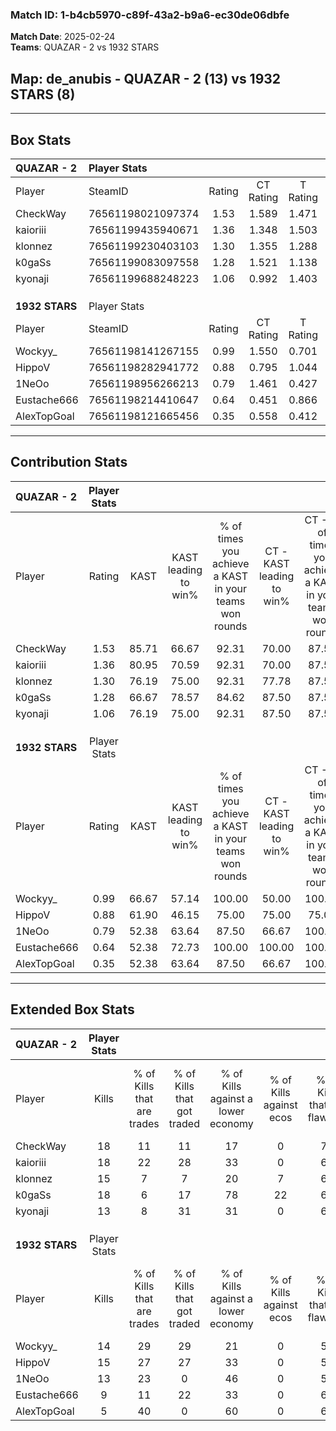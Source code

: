 ### Match ID: 1-b4cb5970-c89f-43a2-b9a6-ec30de06dbfe  
**Match Date**: 2025-02-24  
**Teams**: QUAZAR - 2 vs 1932 STARS  

## **Map**: de_anubis - QUAZAR - 2 (13) vs 1932 STARS (8)  
---  

## Box Stats  

| **QUAZAR - 2** | Player Stats      |        |           |          |       |       |       |         |        |      |     |
| :- | :- | :-: | :-: | :-: | :-: | :-: | :-: | :-: | :-: | :-: | :-: |
| Player         | SteamID           | Rating | CT Rating | T Rating | KAST  |  ADR  | Kills | Assists | Deaths | K/D  | HS% |
| CheckWay       | 76561198021097374 |  1.53  |   1.589   |  1.471   | 85.71 | 95.1  |  18   |    6    |   9    | 2.00 | 33  |
| kaioriii       | 76561199435940671 |  1.36  |   1.348   |  1.503   | 80.95 | 78.0  |  18   |    0    |   11   | 1.64 | 33  |
| klonnez        | 76561199230403103 |  1.30  |   1.355   |  1.288   | 76.19 | 86.0  |  15   |    9    |   10   | 1.50 | 33  |
| k0gaSs         | 76561199083097558 |  1.28  |   1.521   |  1.138   | 66.67 | 101.0 |  18   |    5    |   14   | 1.29 | 72  |
| kyonaji        | 76561199688248223 |  1.06  |   0.992   |  1.403   | 76.19 | 65.3  |  13   |    1    |   12   | 1.08 | 53  |
|                |                   |        |           |          |       |       |       |         |        |      |     |
|                |                   |        |           |          |       |       |       |         |        |      |     |
|                |                   |        |           |          |       |       |       |         |        |      |     |
| **1932 STARS** | Player Stats      |        |           |          |       |       |       |         |        |      |     |
| Player         | SteamID           | Rating | CT Rating | T Rating | KAST  |  ADR  | Kills | Assists | Deaths | K/D  | HS% |
| Wockyy_        | 76561198141267155 |  0.99  |   1.550   |  0.701   | 66.67 | 73.5  |  14   |    2    |   15   | 0.93 | 57  |
| HippoV         | 76561198282941772 |  0.88  |   0.795   |  1.044   | 61.90 | 76.5  |  15   |    2    |   20   | 0.75 | 73  |
| 1NeOo          | 76561198956266213 |  0.79  |   1.461   |  0.427   | 52.38 | 58.7  |  13   |    1    |   15   | 0.87 | 38  |
| Eustache666    | 76561198214410647 |  0.64  |   0.451   |  0.866   | 52.38 | 57.8  |   9   |    4    |   15   | 0.60 | 66  |
| AlexTopGoal    | 76561198121665456 |  0.35  |   0.558   |  0.412   | 52.38 | 40.0  |   5   |    0    |   17   | 0.29 | 60  |
---  

## Contribution Stats  

| **QUAZAR - 2** | Player Stats |       |                      |                                                        |                           |                                                             |                          |                                                            |
| :- | :-: | :-: | :-: | :-: | :-: | :-: | :-: | :-: |
| Player         |    Rating    | KAST  | KAST leading to win% | % of times you achieve a KAST in your teams won rounds | CT - KAST leading to win% | CT - % of times you achieve a KAST in your teams won rounds | T - KAST leading to win% | T - % of times you achieve a KAST in your teams won rounds |
| CheckWay       |     1.53     | 85.71 |        66.67         |                         92.31                          |           70.00           |                            87.50                            |          62.50           |                           100.00                           |
| kaioriii       |     1.36     | 80.95 |        70.59         |                         92.31                          |           70.00           |                            87.50                            |          71.43           |                           100.00                           |
| klonnez        |     1.30     | 76.19 |        75.00         |                         92.31                          |           77.78           |                            87.50                            |          71.43           |                           100.00                           |
| k0gaSs         |     1.28     | 66.67 |        78.57         |                         84.62                          |           87.50           |                            87.50                            |          66.67           |                           80.00                            |
| kyonaji        |     1.06     | 76.19 |        75.00         |                         92.31                          |           87.50           |                            87.50                            |          62.50           |                           100.00                           |
|                |              |       |                      |                                                        |                           |                                                             |                          |                                                            |
|                |              |       |                      |                                                        |                           |                                                             |                          |                                                            |
|                |              |       |                      |                                                        |                           |                                                             |                          |                                                            |
| **1932 STARS** | Player Stats |       |                      |                                                        |                           |                                                             |                          |                                                            |
| Player         |    Rating    | KAST  | KAST leading to win% | % of times you achieve a KAST in your teams won rounds | CT - KAST leading to win% | CT - % of times you achieve a KAST in your teams won rounds | T - KAST leading to win% | T - % of times you achieve a KAST in your teams won rounds |
| Wockyy_        |     0.99     | 66.67 |        57.14         |                         100.00                         |           50.00           |                           100.00                            |          66.67           |                           100.00                           |
| HippoV         |     0.88     | 61.90 |        46.15         |                         75.00                          |           75.00           |                            75.00                            |          33.33           |                           75.00                            |
| 1NeOo          |     0.79     | 52.38 |        63.64         |                         87.50                          |           66.67           |                           100.00                            |          60.00           |                           75.00                            |
| Eustache666    |     0.64     | 52.38 |        72.73         |                         100.00                         |          100.00           |                           100.00                            |          57.14           |                           100.00                           |
| AlexTopGoal    |     0.35     | 52.38 |        63.64         |                         87.50                          |           66.67           |                           100.00                            |          60.00           |                           75.00                            |
---  

## Extended Box Stats  

| **QUAZAR - 2** | Player Stats |                            |                            |                                    |                         |                              |                                 |        |                             |                                     |                          |                               |                            |
| :- | :-: | :-: | :-: | :-: | :-: | :-: | :-: | :-: | :-: | :-: | :-: | :-: | :-: |
| Player         |    Kills     | % of Kills that are trades | % of Kills that got traded | % of Kills against a lower economy | % of Kills against ecos | % of Kills that are flawless | % of Kills that are close duels | Deaths | % of Deaths that get traded | % of Deaths against a lower economy | % of Deaths against ecos | % of Deaths that are flawless | % of Deaths that are close |
| CheckWay       |      18      |             11             |             11             |                 17                 |            0            |              78              |                0                |   9    |              0              |                  0                  |            0             |              44               |             11             |
| kaioriii       |      18      |             22             |             28             |                 33                 |            0            |              67              |                0                |   11   |             18              |                 27                  |            0             |              91               |             9              |
| klonnez        |      15      |             7              |             7              |                 20                 |            7            |              67              |                0                |   10   |             10              |                 10                  |            0             |              20               |             0              |
| k0gaSs         |      18      |             6              |             17             |                 78                 |           22            |              61              |                6                |   14   |             21              |                  0                  |            0             |              57               |             7              |
| kyonaji        |      13      |             8              |             31             |                 31                 |            0            |              62              |                0                |   12   |             33              |                 17                  |            0             |              67               |             17             |
|                |              |                            |                            |                                    |                         |                              |                                 |        |                             |                                     |                          |                               |                            |
|                |              |                            |                            |                                    |                         |                              |                                 |        |                             |                                     |                          |                               |                            |
|                |              |                            |                            |                                    |                         |                              |                                 |        |                             |                                     |                          |                               |                            |
| **1932 STARS** | Player Stats |                            |                            |                                    |                         |                              |                                 |        |                             |                                     |                          |                               |                            |
| Player         |    Kills     | % of Kills that are trades | % of Kills that got traded | % of Kills against a lower economy | % of Kills against ecos | % of Kills that are flawless | % of Kills that are close duels | Deaths | % of Deaths that get traded | % of Deaths against a lower economy | % of Deaths against ecos | % of Deaths that are flawless | % of Deaths that are close |
| Wockyy_        |      14      |             29             |             29             |                 21                 |            0            |              57              |                7                |   15   |             20              |                 13                  |            0             |              53               |             0              |
| HippoV         |      15      |             27             |             27             |                 33                 |            0            |              53              |               13                |   20   |             10              |                 20                  |            0             |              85               |             0              |
| 1NeOo          |      13      |             23             |             0              |                 46                 |            0            |              54              |                0                |   15   |             20              |                 13                  |            0             |              73               |             0              |
| Eustache666    |      9       |             11             |             22             |                 33                 |            0            |              67              |               11                |   15   |             13              |                 13                  |            0             |              53               |             7              |
| AlexTopGoal    |      5       |             40             |             0              |                 60                 |            0            |              60              |               20                |   17   |             29              |                 24                  |            0             |              65               |             0              |
